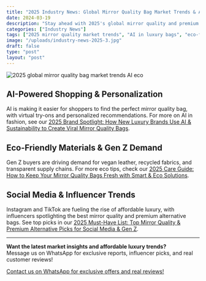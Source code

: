 ```yaml
---
title: "2025 Industry News: Global Mirror Quality Bag Market Trends & AI Innovation"
date: 2024-03-19
description: "Stay ahead with 2025's global mirror quality and premium alternative bag market trends. Discover how AI, eco-friendly materials, and social media are shaping affordable luxury for Gen Z."
categories: ["Industry News"]
tags: ["2025 mirror quality market trends", "AI in luxury bags", "eco-friendly premium alternatives", "Gen Z affordable luxury", "social media bag trends 2025", "premium alternative global news"]
image: "/uploads/industry-news-2025-3.jpg"
draft: false
type: "post"
layout: "post"
---
```


![2025 global mirror quality bag market trends AI eco](/uploads/industry-news-2025-3.jpg)

## AI-Powered Shopping & Personalization

AI is making it easier for shoppers to find the perfect mirror quality bag, with virtual try-ons and personalized recommendations. For more on AI in fashion, see our [2025 Brand Spotlight: How New Luxury Brands Use AI & Sustainability to Create Viral Mirror Quality Bags](../brand-stories-2025-3.md).

## Eco-Friendly Materials & Gen Z Demand

Gen Z buyers are driving demand for vegan leather, recycled fabrics, and transparent supply chains. For more eco tips, check our [2025 Care Guide: How to Keep Your Mirror Quality Bags Fresh with Smart & Eco Solutions](../care-maintenance-2025-3.md).

## Social Media & Influencer Trends

Instagram and TikTok are fueling the rise of affordable luxury, with influencers spotlighting the best mirror quality and premium alternative bags. See top picks in our [2025 Must-Have List: Top Mirror Quality & Premium Alternative Picks for Social Media & Gen Z](../must-have-list-2025-2.md).

---

**Want the latest market insights and affordable luxury trends?**  
Message us on WhatsApp for exclusive reports, influencer picks, and real customer reviews!

[Contact us on WhatsApp for exclusive offers and real reviews!](https://wa.me/19088661058)

<script type="application/ld+json">
{
  "@context": "https://schema.org",
  "@type": "Article",
  "headline": "2025 Industry News: Global Mirror Quality Bag Market Trends & AI Innovation",
  "description": "Stay ahead with 2025's global mirror quality and premium alternative bag market trends. Discover how AI, eco-friendly materials, and social media are shaping affordable luxury for Gen Z.",
  "image": "https://luxvibeo.com/uploads/industry-news-2025-3.jpg",
  "author": {"@type": "Organization", "name": "LuxVibe"},
  "datePublished": "2025-06-02",
  "articleSection": "Industry News",
  "keywords": "2025 mirror quality market trends, AI in luxury bags, eco-friendly premium alternatives, Gen Z affordable luxury, social media bag trends 2025, premium alternative global news"
}
</script> 